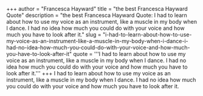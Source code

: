 +++
author = "Francesca Hayward"
title = "the best Francesca Hayward Quote"
description = "the best Francesca Hayward Quote: I had to learn about how to use my voice as an instrument, like a muscle in my body when I dance. I had no idea how much you could do with your voice and how much you have to look after it."
slug = "i-had-to-learn-about-how-to-use-my-voice-as-an-instrument-like-a-muscle-in-my-body-when-i-dance-i-had-no-idea-how-much-you-could-do-with-your-voice-and-how-much-you-have-to-look-after-it"
quote = '''I had to learn about how to use my voice as an instrument, like a muscle in my body when I dance. I had no idea how much you could do with your voice and how much you have to look after it.'''
+++
I had to learn about how to use my voice as an instrument, like a muscle in my body when I dance. I had no idea how much you could do with your voice and how much you have to look after it.
